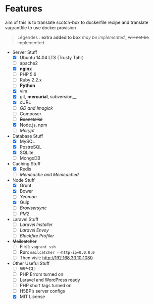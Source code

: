 # Features

aim of this is to translate scotch-box to dockerfile recipe
and translate vagrantfile to use docker provision

> Légendes :
> __extra added to box__
> _may be implemented__
> ~~will not be implemented~~

* Server Stuff
  - [x] Ubuntu 14.04 LTS (Trusty Tahr)
  - [ ] apache2
  - [x] __nginx__
  - [ ] PHP 5.6
  - [ ] Ruby 2.2.x
  - [ ] __Python__
  - [x] vim
  - [x] git, __mercurial__, subversion__
  - [x] cURL
  - [ ] _GD and Imagick_
  - [ ] Composer
  - [ ] ~~Beanstalkd~~
  - [x] Node.js, npm
  - [ ] _Mcrypt_
* Database Stuff
  - [x] MySQL
  - [x] PostreSQL
  - [x] SQLite
  - [ ] MongoDB
* Caching Stuff
  - [x] Redis
  - [ ] _Memcache and Memcached_
* Node Stuff
  - [x] Grunt
  - [x] Bower
  - [ ] _Yeoman_
  - [x] Gulp
  - [ ] _Browsersync_
  - [ ] _PM2_

* Laravel Stuff
  - [ ] _Laravel Installer_
  - [ ] _Laravel Envoy_
  - [ ] _Blackfire Profiler_
* ~~Mailcatcher~~
  - [ ] First: `vagrant ssh`
  - [ ] Run: `mailcatcher --http-ip=0.0.0.0`
  - [ ] Then visit: http://192.168.33.10:1080
* Other Useful Stuff
  - [ ] WP-CLI
  - [ ] PHP Errors turned on
  - [ ] Laravel and WordPress ready
  - [ ] PHP short tags turned on
  - [ ] H5BP’s server configs
  - [x] MIT License
